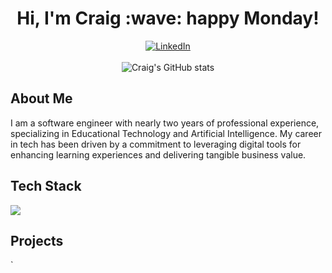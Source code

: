 <h1 align='center'>
    Hi, I'm Craig :wave: happy Monday!
</h1>

<div align="center">
  <a href="https://www.linkedin.com/in/craig-norford-9a33838a/" align="center">
      <img align="center" alt="LinkedIn" src="https://img.shields.io/badge/linkedin-%230077B5.svg?style=for-the-badge&logo=linkedin&logoColor=white"/>
  </a>
  <br /><br />
  <img src="https://github-readme-stats.vercel.app/api?username=craigdoescode" alt="Craig's GitHub stats">
</div>
<div>

  <h2><strong>About Me</strong></h2>
  <p>
    I am a software engineer with nearly two years of professional experience, specializing in Educational Technology and Artificial Intelligence. My career in tech has been driven by a commitment to leveraging digital tools for enhancing learning experiences and delivering tangible business value.
  </p>

  <h2><strong>Tech Stack</strong></h2>
  <img src="stack.svg" >

  <h2><strong>Projects</strong></h2>

</div>
`
